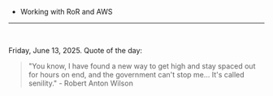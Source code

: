 - Working with RoR and AWS

---

<br>

<!-- quote_marker -->
Friday, June 13, 2025. Quote of the day:

> "You know, I have found a new way to get high and stay spaced out for hours on end, and the government can't stop me... It's called senility." - Robert Anton Wilson
